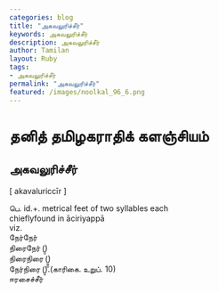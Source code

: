 ```yaml
---  
categories: blog  
title: "அகவலுரிச்சீர்"
keywords: அகவலுரிச்சீர்  
description: அகவலுரிச்சீர்
author: Tamilan  
layout: Ruby  
tags:     
- அகவலுரிச்சீர்
permalink: "அகவலுரிச்சீர்"  
featured: /images/noolkal_96_6.png  
--- 
```

# தனித் தமிழகராதிக் களஞ்சியம்
## அகவலுரிச்சீர்

[ akavaluriccīr ]  
  
பெ. id.+. metrical feet of two syllables each  
chieflyfound in āciriyappā  
viz.  
நேர்நேர்   
நிரைநேர் (̮̮)  
நிரைநிரை (̮̮̮̮)  
நேர்நிரை (̮̮).(காரிகை. உறுப். 10)  
ஈரசைச்சீர்